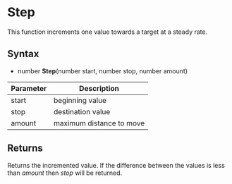 # Step

This function increments one value towards a target at a steady rate.

## Syntax

- number **Step**(number start, number stop, number amount)

| Parameter | Description |
|---|---|
| start | beginning value |
| stop | destination value |
| amount | maximum distance to move |

## Returns

Returns the incremented value. If the difference between the values is less than *amount* then *stop* will be returned.
